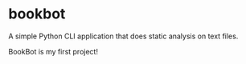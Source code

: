 # bookbot

A simple Python CLI application that does static analysis on text files.

BookBot is my first project!